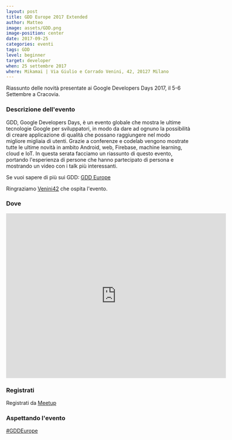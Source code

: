 ```yaml
---
layout: post
title: GDD Europe 2017 Extended
author: Matteo
image: assets/GDD.png
image-position: center
date: 2017-09-25
categories: eventi
tags: GDD
level: beginner
target: developer
when: 25 settembre 2017
where: Mikamai | Via Giulio e Corrado Venini, 42, 20127 Milano
---
```

Riassunto delle novità presentate ai Google Developers Days 2017, il 5-6 Settembre a Cracovia.

### Descrizione dell'evento

GDD, Google Developers Days, è un evento globale che mostra le ultime tecnologie Google per sviluppatori, in modo da dare ad ognuno la possibilità di creare applicazione di qualità che possano raggiungere nel modo migliore migliaia di utenti. Grazie a conferenze e codelab vengono mostrate tutte le ultime novità in ambito Android, web, Firebase, machine learning, cloud e IoT.
In questa serata facciamo un riassunto di questo evento, portando l'esperienza di persone che hanno partecipato di persona e mostrando un video con i talk più interessanti.

Se vuoi sapere di più sui GDD: <a href="https://developers.google.com/events/gdd-europe/">GDD Europe</a>
<p>Ringraziamo <a title="Venini42" href="http://venini42.it/" target="_blank">Venini42</a>&nbsp;che ospita l'evento.</p>

### Dove

<iframe src="https://www.google.com/maps/embed?pb=!1m18!1m12!1m3!1d2796.9704413361605!2d9.212965950871924!3d45.4905399789987!2m3!1f0!2f0!3f0!3m2!1i1024!2i768!4f13.1!3m3!1m2!1s0x4786c6de217d0485%3A0x81495a0001650bcf!2sVia+Giulio+e+Corrado+Venini%2C+42%2C+20127+Milano!5e0!3m2!1sit!2sit!4v1488322696769" width="600" height="450" frameborder="0" style="border:0" allowfullscreen></iframe>

### Registrati

<div style="width:100%; text-align:left;">Registrati da <a href="http://meetu.ps/c/3b5kz/zVJRT/f">Meetup</a></div>

### Aspettando l'evento

<a class="twitter-grid" href="https://twitter.com/googledevs/timelines/889606651723919360">#GDDEurope</a> <script async src="//platform.twitter.com/widgets.js" charset="utf-8"></script>
